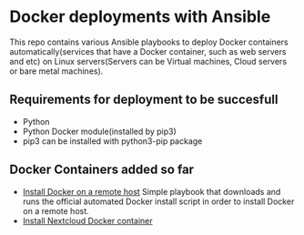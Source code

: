 # Docker deployments with Ansible

This repo contains various Ansible playbooks to deploy Docker containers automatically(services that have a Docker container, such as web servers and etc) on Linux servers(Servers can be Virtual machines, Cloud servers or bare metal machines).

## Requirements for deployment to be succesfull

- Python
- Python Docker module(installed by pip3)
- pip3 can be installed with python3-pip package

## Docker Containers added so far

- [Install Docker on a remote host](https://github.com/markonisic/Deploy-Docker-containers-with-Ansible/tree/main/install-docker-with-ansible)
Simple playbook that downloads and runs the official automated Docker install script in order to install Docker on a remote host.
- [Install Nextcloud Docker container](https://github.com/markonisic/Deploy-Docker-containers-with-Ansible/tree/main/install-nextcloud-with-ansible)
